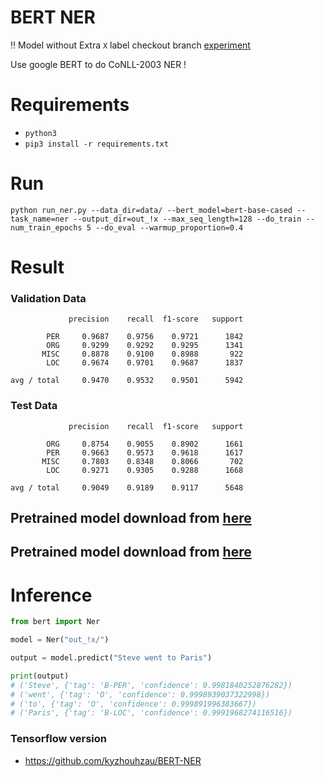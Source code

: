 # BERT NER

:bangbang: Model without Extra `X` label checkout branch [experiment](https://github.com/kamalkraj/BERT-NER/tree/experiment)

Use google BERT to do CoNLL-2003 NER !


# Requirements

-  `python3`
- `pip3 install -r requirements.txt`

# Run

`python run_ner.py --data_dir=data/ --bert_model=bert-base-cased --task_name=ner --output_dir=out_!x --max_seq_length=128 --do_train --num_train_epochs 5 --do_eval --warmup_proportion=0.4`


# Result

### Validation Data
```
             precision    recall  f1-score   support

        PER     0.9687    0.9756    0.9721      1842
        ORG     0.9299    0.9292    0.9295      1341
       MISC     0.8878    0.9100    0.8988       922
        LOC     0.9674    0.9701    0.9687      1837

avg / total     0.9470    0.9532    0.9501      5942
```
### Test Data
```
             precision    recall  f1-score   support

        ORG     0.8754    0.9055    0.8902      1661
        PER     0.9663    0.9573    0.9618      1617
       MISC     0.7803    0.8348    0.8066       702
        LOC     0.9271    0.9305    0.9288      1668

avg / total     0.9049    0.9189    0.9117      5648
```
## Pretrained model download from [here](https://drive.google.com/file/d/1hmj1zC6xipR7KTT04bJpSUPNU1pRuI7h/view?usp=sharing)

## Pretrained model download from [here](https://drive.google.com/file/d/1UKE2UVFStXZFtXFgZObGg5mo_MzW-ZoC/view?usp=sharing) 

# Inference

```python
from bert import Ner

model = Ner("out_!x/")

output = model.predict("Steve went to Paris")

print(output)
# ('Steve', {'tag': 'B-PER', 'confidence': 0.9981840252876282})
# ('went', {'tag': 'O', 'confidence': 0.9998939037322998})
# ('to', {'tag': 'O', 'confidence': 0.999891996383667})
# ('Paris', {'tag': 'B-LOC', 'confidence': 0.9991968274116516})

```


### Tensorflow version

- https://github.com/kyzhouhzau/BERT-NER
